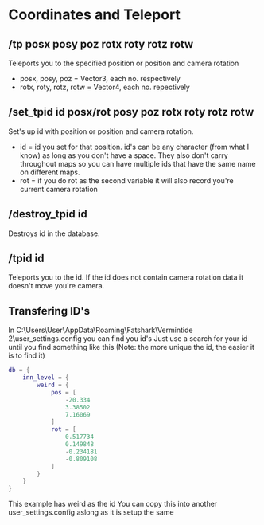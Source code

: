 # Coordinates and Teleport

## /tp posx posy poz rotx roty rotz rotw
Teleports you to the specified position or position and camera rotation
  + posx, posy, poz = Vector3, each no. respectively
  + rotx, roty, rotz, rotw = Vector4, each no. repectively
  
## /set_tpid id posx/rot posy poz rotx roty rotz rotw
Set's up id with position or position and camera rotation.
  + id = id you set for that position. id's can be any character (from what I know) as long as you don't have a space. They also don't carry throughout maps so you can have multiple ids that have the same name on different maps.
  + rot = if you do rot as the second variable it will also record you're current camera rotation
  
 ## /destroy_tpid id
 Destroys id in the database.
  
## /tpid id
Teleports you to the id.
If the id does not contain camera rotation data it doesn't move you're camera.

## Transfering ID's
In C:\Users\User\AppData\Roaming\Fatshark\Vermintide 2\user_settings.config you can find you id's
Just use a search for your id until you find something like this (Note: the more unique the id, the easier it is to find it)
```lua
db = {
    inn_level = {
        weird = {
            pos = [
                -20.334
                3.38502
                7.16069
            ]
            rot = [
                0.517734
                0.149848
                -0.234181
                -0.809108
            ]
        }
    }
}
```
This example has weird as the id
You can copy this into another user_settings.config aslong as it is setup the same
